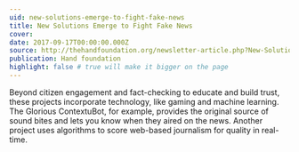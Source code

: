 ```yaml
---
uid: new-solutions-emerge-to-fight-fake-news
title: New Solutions Emerge to Fight Fake News
cover: 
date: 2017-09-17T00:00:00.000Z
source: http://thehandfoundation.org/newsletter-article.php?New-Solutions-Emerge-to-Fight-Fake-News-157
publication: Hand foundation
highlight: false # true will make it bigger on the page
---
```


Beyond citizen engagement and fact-checking to educate and build trust, these projects incorporate technology, like gaming and machine learning. The Glorious ContextuBot, for example, provides the original source of sound bites and lets you know when they aired on the news. Another project uses algorithms to score web-based journalism for quality in real-time.
